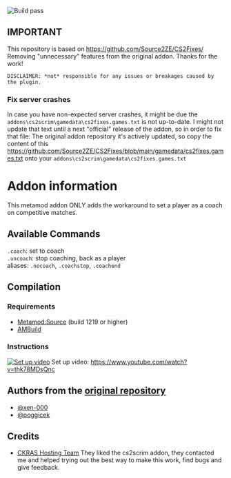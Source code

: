 ![Build pass](https://github.com/marqdevx/mm-cs2-coach/actions/workflows/compile-metamod-addon.yaml/badge.svg)

## IMPORTANT
This repository is based on https://github.com/Source2ZE/CS2Fixes/
Removing "unnecessary" features from the original addon.
Thanks for the work!

```
DISCLAIMER: *not* responsible for any issues or breakages caused by the plugin. 
```

### Fix server crashes
In case you have non-expected server crashes, it might be due the `addons\cs2scrim\gamedata\cs2fixes.games.txt` is not up-to-date.
I might not update that text until a next "official" release of the addon, so in order to fix that file:
The original addon repository it's actively updated, so copy the content of this https://github.com/Source2ZE/CS2Fixes/blob/main/gamedata/cs2fixes.games.txt onto your `addons\cs2scrim\gamedata\cs2fixes.games.txt`

# Addon information
This metamod addon ONLY adds the workaround to set a player as a coach on competitive matches.

## Available Commands

  `.coach`: set to coach  
  `.uncoach`: stop coaching, back as a player  
      aliases: `.nocoach`, `.coachstop`, `.coachend`

## Compilation

### Requirements

- [Metamod:Source](https://www.sourcemm.net/downloads.php/?branch=master) (build 1219 or higher)
- [AMBuild](https://wiki.alliedmods.net/Ambuild)

### Instructions
[![Set up video](https://img.youtube.com/vi/thk78MDsQnc/0.jpg)]([https://www.youtube.com/watch?v=YOUTUBE_VIDEO_ID_HERE](https://www.youtube.com/watch?v=thk78MDsQnc))  
Set up video: https://www.youtube.com/watch?v=thk78MDsQnc

## Authors from the [original repository](https://github.com/Source2ZE/CS2Fixes/)
- [@xen-000](https://github.com/xen-000)
- [@poggicek](https://github.com/poggicek)

## Credits
- [CKRAS Hosting Team](https://www.ckras.com/en) They liked the cs2scrim addon, they contacted me and helped trying out the best way to make this work, find bugs and give feedback.
